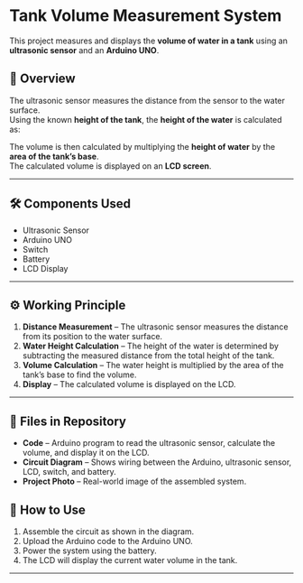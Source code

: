 # Tank Volume Measurement System

This project measures and displays the **volume of water in a tank** using an **ultrasonic sensor** and an **Arduino UNO**.

## 📌 Overview
The ultrasonic sensor measures the distance from the sensor to the water surface.  
Using the known **height of the tank**, the **height of the water** is calculated as:


The volume is then calculated by multiplying the **height of water** by the **area of the tank’s base**.  
The calculated volume is displayed on an **LCD screen**.

---

## 🛠 Components Used
- Ultrasonic Sensor
- Arduino UNO
- Switch
- Battery
- LCD Display

---

## ⚙ Working Principle
1. **Distance Measurement** – The ultrasonic sensor measures the distance from its position to the water surface.
2. **Water Height Calculation** – The height of the water is determined by subtracting the measured distance from the total height of the tank.
3. **Volume Calculation** – The water height is multiplied by the area of the tank’s base to find the volume.
4. **Display** – The calculated volume is displayed on the LCD.

---

## 📂 Files in Repository
- **Code** – Arduino program to read the ultrasonic sensor, calculate the volume, and display it on the LCD.
- **Circuit Diagram** – Shows wiring between the Arduino, ultrasonic sensor, LCD, switch, and battery.
- **Project Photo** – Real-world image of the assembled system.


## 🚀 How to Use
1. Assemble the circuit as shown in the diagram.
2. Upload the Arduino code to the Arduino UNO.
3. Power the system using the battery.
4. The LCD will display the current water volume in the tank.


---
